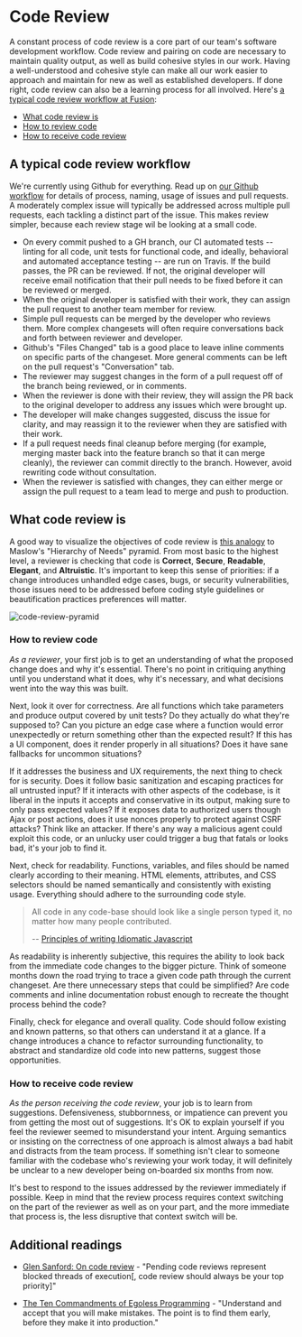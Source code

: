 # Code Review

A constant process of code review is a core part of our team's software
development workflow. Code review and pairing on code are necessary to
maintain quality output, as well as build cohesive styles in our work.
Having a well-understood and cohesive style can make all our work easier
to approach and maintain for new as well as established developers. If
done right, code review can also be a learning process for all involved.
Here's [a typical code review workflow at
Fusion](#a-typical-code-review-workflow):

- [What code review is](#what-code-review-is)
- [How to review code](#how-to-review-code)
- [How to receive code review](#how-to-receive-code-review)

## A typical code review workflow

We're currently using Github for everything. Read up on [our Github
workflow](../tools/github.md) for details of process, naming, usage of issues
and pull requests. A moderately complex issue will typically be addressed
across multiple pull requests, each tackling a distinct part of the issue. This
makes review simpler, because each review stage wil be looking at a small code.

- On every commit pushed to a GH branch, our CI automated tests -- linting for
  all code, unit tests for functional code, and ideally, behavioral and
  automated acceptance testing -- are run on Travis.  If the build passes,
  the PR can be reviewed.  If not, the original developer will receive email
  notification that their pull needs to be fixed before it can be reviewed or
  merged.
- When the original developer is satisfied with their work, they can assign the
  pull request to another team member for review. 
- Simple pull requests can be merged by the developer who reviews them. More
  complex changesets will often require conversations back and forth between
  reviewer and developer. 
- Github's "Files Changed" tab is a good place to leave inline comments on
  specific parts of the changeset. More general comments can be left on the
  pull request's "Conversation" tab.  
- The reviewer may suggest changes in the form of a pull request off of the
  branch being reviewed, or in comments.
- When the reviewer is done with their review, they will assign the PR back to
  the original developer to address any issues which were brought up.
- The developer will make changes suggested, discuss the issue for clarity, and
  may reassign it to the reviewer when they are satisfied with their
  work.
- If a pull request needs final cleanup before merging (for example, merging
  master back into the feature branch so that it can merge cleanly), the
  reviewer can commit directly to the branch. However, avoid rewriting code
  without consultation.
- When the reviewer is satisfied with changes, they can either merge or assign
  the pull request to a team lead to merge and push to production.


## What code review is

A good way to visualize the objectives of code review is [this
analogy](http://blog.d3in.org/post/111338685456/maslows-pyramid-of-code-review)
to Maslow's "Hierarchy of Needs" pyramid. From most basic to the highest level,
a reviewer is checking that code is **Correct**, **Secure**, **Readable**,
**Elegant**, and **Altruistic**. It's important to keep this sense of
priorities: if a change introduces unhandled edge cases, bugs, or security
vulnerabilities, those issues need to be addressed before coding style
guidelines or beautification practices preferences will matter.

![code-review-pyramid](https://cloud.githubusercontent.com/assets/665992/7326019/1603bcd2-ea77-11e4-8510-4d7f76ca2ad1.png)


### How to review code

*As a reviewer*, your first job is to get an understanding of what the proposed
change does and why it's essential. There's no point in critiquing anything
until you understand what it does, why it's necessary, and what decisions went
into the way this was built.

Next, look it over for correctness. Are all functions which take parameters and
produce output covered by unit tests? Do they actually do what they're supposed
to? Can you picture an edge case where a function would error unexpectedly or
return something other than the expected result? If this has a UI component,
does it render properly in all situations? Does it have sane fallbacks for
uncommon situations? 

If it addresses the business and UX requirements, the next thing to check for
is security.  Does it follow basic sanitization and escaping practices for all
untrusted input? If it interacts with other aspects of the codebase, is it
liberal in the inputs it accepts and conservative in its output,
making sure to only pass expected values?  If it exposes data to authorized
users though Ajax or post actions, does it use nonces properly to protect
against CSRF attacks?  Think like an attacker. If there's any way a malicious
agent could exploit this code, or an unlucky user could trigger a bug that
fatals or looks bad, it's your job to find it.

Next, check for readability. Functions, variables, and files should be named
clearly according to their meaning. HTML elements, attributes, and CSS
selectors should be named semantically and consistently with existing usage.
Everything should adhere to the surrounding code style. 

> All code in any code-base should look like a single person typed it, no
> matter how many people contributed.  
>
> -- [Principles of writing Idiomatic Javascript](https://github.com/rwaldron/idiomatic.js/)

As readability is inherently subjective, this requires the ability to look back
from the immediate code changes to the bigger picture. Think of someone months
down the road trying to trace a given code path through the current changeset.
Are there unnecessary steps that could be simplified? Are code comments and
inline documentation robust enough to recreate the thought process behind the
code?

Finally, check for elegance and overall quality. Code should follow existing
and known patterns, so that others can understand it at a glance. If a change
introduces a chance to refactor surrounding functionality, to abstract and
standardize old code into new patterns, suggest those opportunities. 


### How to receive code review

*As the person receiving the code review*, your job is to learn from
suggestions. Defensiveness, stubbornness, or impatience can prevent you from
getting the most out of suggestions. It's OK to explain yourself if you feel
the reviewer seemed to misunderstand your intent. Arguing semantics or
insisting on the correctness of one approach is almost always a bad habit and
distracts from the team process. If something isn't clear to someone familiar
with the codebase who's reviewing your work today, it will definitely be
unclear to a new developer being on-boarded six months from now.

It's best to respond to the issues addressed by the reviewer immediately
if possible. Keep in mind that the review process requires context
switching on the part of the reviewer as well as on your part, and the
more immediate that process is, the less disruptive that context
switch will be.

## Additional readings

* [Glen Sanford: On code review](http://glen.nu/ramblings/oncodereview.php) - "Pending code reviews represent blocked threads of execution[, code review should always be your top priority]"

* [The Ten Commandments of Egoless
  Programming](http://www.techrepublic.com/article/the-ten-commandments-of-egoless-programming/) - 
  "Understand and accept that you will make mistakes. The point is to find them
  early, before they make it into production."
